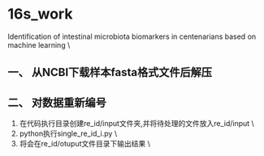 # 16s_work
Identification of intestinal microbiota  biomarkers in centenarians based on machine learning  \
## 一、 从NCBI下载样本fasta格式文件后解压
## 二、 对数据重新编号
1. 在代码执行目录创建re_id/input文件夹,并将待处理的文件放入re_id/input \
2. python执行single_re_id_i.py \
3. 将会在re_id/otuput文件目录下输出结果 \
